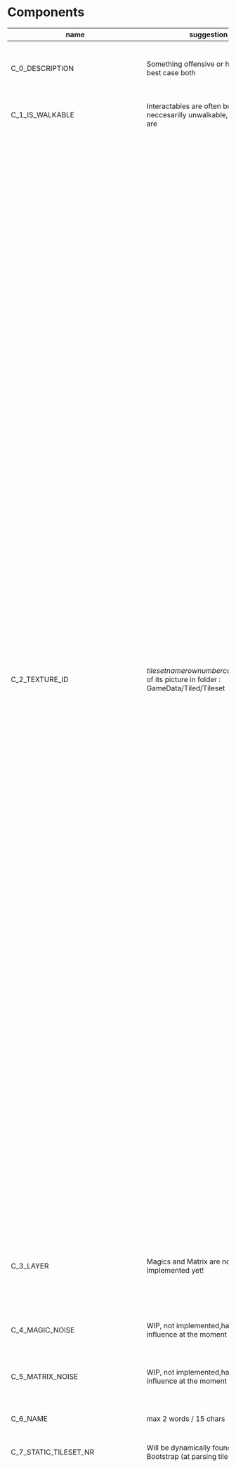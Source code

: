 

# Components



| name | suggestion | description | validInputs | validType | nameToShow | 
|  --  |  --  |  --  |  --  |  --  |  --  | 
| C_0_DESCRIPTION | Something offensive or hyperbolic, best case both | Is shown to the player in things like mousehover or onlook-action | [] | STRING | Description | 
| C_1_IS_WALKABLE | Interactables are often but not neccesarilly unwalkable, Meat Tiles are | determinds if an Actor can walk on this tile | [] | BOOLEAN | Walkable | 
| C_2_TEXTURE_ID | *tilesetname*_*rownumber*_*collumnumber* of its picture in folder : GameData/Tiled/Tileset | Name of the Texture to be shown | [General_0_0, General_0_1, General_0_2, General_0_3, General_0_4, General_0_5, General_2_0, General_4_0, General_4_1, General_4_2, POI_0_0, POI_0_2, POI_0_4, POI_0_6, POI_0_8, POI_0_10, POI_0_12, POI_0_14, POI_2_0, POI_2_1, Suburban_0_0, Suburban_0_1, Suburban_0_2, Suburban_0_3, Suburban_1_1, Suburban_1_2, Suburban_10_12, Suburban_10_13, Suburban_10_14, Suburban_11_12, Suburban_11_14, Suburban_12_12, Suburban_12_13, Suburban_12_14, Suburban_0_12, Suburban_0_13, Suburban_0_14, Suburban_0_15, Suburban_1_12, Suburban_1_13, Suburban_1_14, Suburban_1_15, Suburban_2_0, Suburban_2_1, Suburban_2_12, Suburban_2_13, Suburban_2_14, Suburban_3_12, Suburban_3_13, Suburban_4_0, Suburban_4_1, Suburban_4_3, Suburban_4_4, Suburban_5_12, Suburban_5_13, Suburban_5_14, Suburban_5_15, Suburban_6_0, Suburban_6_1, Suburban_6_2, Suburban_6_4, Suburban_6_12, Suburban_6_13, Suburban_6_14, Suburban_6_15, Suburban_7_12, Suburban_7_13, Suburban_7_14, Suburban_8_12, Suburban_8_13, Suburban_11_3, Suburban_11_4, Suburban_11_5, Suburban_12_3, Suburban_12_4, Suburban_12_5, CommonBNPC_0_0, CommonBNPC_0_2, CommonBNPC_0_4, CommonBNPC_0_6, CommonBNPC_2_0, CommonBNPC_2_2, CommonBNPC_2_4, CommonBNPC_2_6, CommonBNPC_4_0, CommonBNPC_4_2, CommonBNPC_4_4, CommonBNPC_4_6, CommonBNPC_6_0, CommonBNPC_6_2, CommonBNPC_6_4, CommonBNPC_6_6, CommonBNPC_8_0, CommonBNPC_8_2, CommonBNPC_8_4, CommonBNPC_8_6, Security_0_0, Security_0_1, Security_0_2, Security_1_0, Security_1_1, Security_1_6, Security_1_7, Security_1_8, Security_2_0, Security_2_1, Security_2_2, Security_2_6, Security_2_7, Security_2_8, Security_3_0, Security_3_1, Security_3_2, Security_3_6, Security_3_7, Marker_0_0, Marker_0_1, Marker_0_2, Marker_0_3, Marker_0_4, Marker_0_5, Marker_1_4, Shop_0_0, Shop_0_1, Shop_0_2, Shop_0_3, Shop_1_0, Shop_1_1, Shop_1_2, Shop_1_3, Shop_2_0, Shop_2_1, Shop_2_2, Shop_2_3, Shop_3_0, Shop_3_1, Shop_3_2, Shop_3_3, Nature_0_0] | STATIC_LIST | Texture-ID | 
| C_3_LAYER | Magics and Matrix are not implemented yet! | Determinds on which layer the entity is indexed on Map | [ACTOR, PLAYER, MEAT_GROUND, MEAT_INTERACTABLE, MATRIX_GROUND, MATRIX_INTERACTABLE, MAGIC_GROUND, MAGIC_INTERACTABLE, SELECTION, CONDITION] | STATIC_LIST | Layer | 
| C_4_MAGIC_NOISE | WIP, not implemented,has no influence at the moment | Determinds the handicap for sourronding dice tosses | [] | INTEGER | Magic Noise | 
| C_5_MATRIX_NOISE | WIP, not implemented,has no influence at the moment | Determinds the handicap for sourronding dice tosses | [] | INTEGER | Matrix Noise | 
| C_6_NAME | max 2 words / 15 chars | short reference shown in the most cases | [] | STRING | Name | 
| C_7_STATIC_TILESET_NR | Will be dynamically found at Bootstrap (at parsing tilesets) | Number of tile in Master-atlas | [] | INTEGER | static Tileset Number (do not fill) | 
| C_8_LEC_META | *tilesetname*_*rownumber*_*collumnumber* of its picture in folder : GameData/Tiled/Tileset | Name of the Texture to be shown | [General_0_0, General_0_1, General_0_2, General_0_3, General_0_4, General_0_5, General_2_0, General_4_0, General_4_1, General_4_2, POI_0_0, POI_0_2, POI_0_4, POI_0_6, POI_0_8, POI_0_10, POI_0_12, POI_0_14, POI_2_0, POI_2_1, Suburban_0_0, Suburban_0_1, Suburban_0_2, Suburban_0_3, Suburban_1_1, Suburban_1_2, Suburban_10_12, Suburban_10_13, Suburban_10_14, Suburban_11_12, Suburban_11_14, Suburban_12_12, Suburban_12_13, Suburban_12_14, Suburban_0_12, Suburban_0_13, Suburban_0_14, Suburban_0_15, Suburban_1_12, Suburban_1_13, Suburban_1_14, Suburban_1_15, Suburban_2_0, Suburban_2_1, Suburban_2_12, Suburban_2_13, Suburban_2_14, Suburban_3_12, Suburban_3_13, Suburban_4_0, Suburban_4_1, Suburban_4_3, Suburban_4_4, Suburban_5_12, Suburban_5_13, Suburban_5_14, Suburban_5_15, Suburban_6_0, Suburban_6_1, Suburban_6_2, Suburban_6_4, Suburban_6_12, Suburban_6_13, Suburban_6_14, Suburban_6_15, Suburban_7_12, Suburban_7_13, Suburban_7_14, Suburban_8_12, Suburban_8_13, Suburban_11_3, Suburban_11_4, Suburban_11_5, Suburban_12_3, Suburban_12_4, Suburban_12_5, CommonBNPC_0_0, CommonBNPC_0_2, CommonBNPC_0_4, CommonBNPC_0_6, CommonBNPC_2_0, CommonBNPC_2_2, CommonBNPC_2_4, CommonBNPC_2_6, CommonBNPC_4_0, CommonBNPC_4_2, CommonBNPC_4_4, CommonBNPC_4_6, CommonBNPC_6_0, CommonBNPC_6_2, CommonBNPC_6_4, CommonBNPC_6_6, CommonBNPC_8_0, CommonBNPC_8_2, CommonBNPC_8_4, CommonBNPC_8_6, Security_0_0, Security_0_1, Security_0_2, Security_1_0, Security_1_1, Security_1_6, Security_1_7, Security_1_8, Security_2_0, Security_2_1, Security_2_2, Security_2_6, Security_2_7, Security_2_8, Security_3_0, Security_3_1, Security_3_2, Security_3_6, Security_3_7, Marker_0_0, Marker_0_1, Marker_0_2, Marker_0_3, Marker_0_4, Marker_0_5, Marker_1_4, Shop_0_0, Shop_0_1, Shop_0_2, Shop_0_3, Shop_1_0, Shop_1_1, Shop_1_2, Shop_1_3, Shop_2_0, Shop_2_1, Shop_2_2, Shop_2_3, Shop_3_0, Shop_3_1, Shop_3_2, Shop_3_3, Nature_0_0] | STATIC_LIST | MetaData of LEC | 
| C_9_CREDITS_ACCOUNT | Implemented but no Influence / Usage | Amount of money in possesion | [] | INTEGER | Credits | 
| C_10_PERKS | WIP, not implemented,has no influence at the moment | Unique advantages of the Char | [] | ARRAY | Perks | 
| C_11_RACE_NAME | Are used as Index for API_001_Atlas.ActorRace , CAPSLOCK is recommended | toString of the Template name | [DWARF, ELF, HUMAN, ORC, TROLL] | DYNAMIC_LIST | Race name | 
| C_13_ROLE_NAME | Are used as Index for API_001_Atlas.ActorRole , CAPSLOCK is recommended | toString of the Template name | [ARSENIST_1, BRAWLER_1, GUNSLINGER_1, HACKER_1, INFOBROKER_1, SPELLCASTER_1] | DYNAMIC_LIST | Role name | 
| C_14_SPECIALTY_NAME | Are used as Index for API_001_Atlas.ActorSpecialty , CAPSLOCK is recommended | toString of the Template name | [BOTTLE_COLLECTOR, DRUG_DEALER, ESOTERIC_CONARTIST, FECAL_ANALYCER, FREELANCER_HOBO, WAGESLAVE] | DYNAMIC_LIST | Specialty name | 
| C_15_BODYPARTS | WIP, not implemented,has no influence at the moment | All Bodypart-template of Race | [] | CONTAINER | List of All Bodyparts | 
| C_17_HITPROBABILLITY |  | Bodypart hit % | [] | INTEGER | propabillity to get random hit in percent | 
| C_18_ATTRIBUTEMOD | modul of C_19, we recommend C_19 for usage | Single Attribute value of C_19 | [] | NULL | Attribute mod | 
| C_19_ATTRIBUTES |  | add modifiers to the biological potential of an Actors | [AGILLITY, CONSTITUTION, STRENGTH, REACTION, LOGIC, INTUITION, WILLPOWER, CHARISMA] | STATIC_LIST | Attributes | 
| C_20_SKILLBLOCK |  | List of all skills and their values | [] | {ASSENSING:4, CONCEPTUALICING:2, COPING:7, CRAFTING:0, DEBUGGING:5, ENDURING:6, FILTERING:8, PERCEVING:3, PHYLOSOPHIZING:1, REPRESSING:10, SILENCING:11, SNEAKING:9} | Skillblock | 
| C_21_POS_TO_WALK_TO | often the same as C_6, maybe shorter | often used Reference name | [] | VECTOR2D | Name | 
| C_22_LIMITS | Gets calculatet on runtime by Actors Attributes | max. succeses per dice-role | [] | INTEGER | Limits | 
| C_23_CARRIAGE | Gets calculatet on runtime by Actors Attributes | max units Actor can carry | [] | INTEGER | Carriage capacity | 
| C_25_MAX_KITSETS | not counting Kitsets from Starting-cheat  | current maxm of kitsets,integral to Char-progression | [] | INTEGER | Paintollerance | 
| C_26_INDIRECT_STATS |  | name of its fightingstyle | [] | DICTIONARY | Indirect _005_Character_Stats | 
| C_27_RACIAL_ENEMIES |  | choose	races for prejudices | [DWARF, ELF, HUMAN, ORC, TROLL] | STATIC_LIST | racial enemies | 
| C_28_RACIAL_FRIENDS | yes this is reference | choose	races for pride | [DWARF, ELF, HUMAN, ORC, TROLL] | STATIC_LIST | racial friends | 
| C_29_LISTING_PRICE | WIP, not implemented,has no influence at the moment | the usual price when its bought | [] | INTEGER | listing price | 
| C_30_NEEDED_BACKPACK_SLOTS | WIP, not implemented,has no influence at the moment | size and wight taking up to carry | [] | INTEGER | backpack slots | 
| C_31_KIT_CAT_TYPE |  | type of kit of the Surv9 | [HACK, DRONE, CYBERWARE, RITE, SPELL, INFUSION, GUN, MEELE, ARMOR] | STATIC_LIST | kit Category | 
| C_32_LIST_OF_CONDITIONS |  | name of its fightingstyle | [] | ARRAY | role description | 
| C_33_COOLDOWN_TIMER | guide value: Rarity*1 | by actions of player | [] | INTEGER | cooldown | 
| C_34_LOG_TO_STRING |  | is shown to the player in logs | [] | STRING | log entry | 
| C_35_KIT_MECHANICAL_SUMMARY | about 80 characters at max | shown as short explaination of usage | [] | STRING | summary | 
| C_36_KIT_MOD_TIME | guide value: Rarity*1,5 | number of Panicrooms before its usable | [] | STRING | setup time | 
| C_37_M_TYPE |  | name of its fightingstyle | [MEAT, MAGIC, MATRIX] | STRING | layer of perception | 
| C_38_KIT_PART_TYPE | Base: Main definition, Mod: Specialication, Appendix: Side-effect | place in Kitset | [BASE, MOD, APPENDIX] | STRING | kit Part | 
| C_39_KITSLOT_PROGRESSION |  | countdown untill the Kit in its Restroom is finished | [] | INTEGER | progression edited KitSet | 
| C_41_PERK_PROGRESSION |  | X and Y on the tilemap | [] | INTEGER | position | 
| C_42_ROLE_VARIETY |  | name of its fightingstyle | [] | ARRAY | role description | 
| C_44_STREETNAME |  | unique Title | [] | STRING | Streetname | 
| C_45_CHARACTER_NAME |  | the by parents given name,used outsides the Shadows | [] | STRING | Character name | 
| C_46_ACTOR_ITEMS |  | often owned by an Actor | [] | STRING | List of Items | 
| C_47_SYNONYM |  | list of differnt names for this spcialication | [] | ARRAY | synonyms | 
| C_48_RARITY | 1: Drek, 5: Fixer, 10: R&D-Prototype | chance to loot on a scale of 1 to 10 | [Drek                 standard, Worn out             standard, Do it yourself       standard, Wageslave            standard, Industrial           standard, Upper class          standard, Federal              standard, Fixer                standard, Elite runner         standard, Megacon prototype    standard] | STATIC_LIST | Rarity | 
| C_49_EVENT_REFERENCE |  | Is used to build EffectEntity | [] | EFFECT | EffectEntity | 
| C_50_ACTOR_ROLE_DESCRIPTION |  | like description a flavor-text | [] | STRING | role description | 
| C_51_PLAYER_KITSETS |  | list of kitsets | [] | ARRAY | Actors KitSets | 
| C_52_STARTING_KITSETS |  | adds their indexes as kitsets to the Character by openeing the menue | [] | ARRAY | Starting Kitsets Cheat | 
| C_53_SELECTED_POSITIONS |  | Chached selects for later use | [] | NULL | Selected Tiles | 
| C_54_SELCTED_ENTITIES |  | Chached selects for later use | [] | NULL | Selected Tiles | 
| C_55_TRIGGERABLE_ENTITIES |  | Chached selects for later use | [] | NULL | Selected Tiles | 
| C_56_GEAR |  | name of its fightingstyle | [] | NULL | Gear | 
| C_57_HITPOINTS |  | name of its fightingstyle | [] | INTEGER | role description | 
| C_58_ALTERNATIVE_TEXTURES |  | Can be swapped by change statmode | [] | STRING | Alternative Textures | 
| C_59_KIT_MOD_CHANGE |  | Metadata for ModKitPart | [] | ARRAY | Mod KitSet Data | 
| C_60_BASE_KIT_REFERENCE |  | choose the kit to specialice | [] | STRING | base-kit reference | 
| C_61_LOOT_TABLE |  | has the variety and probabillity of drops | [] | DICTIONARY | LootTable Data | 
| C_62_LOOT_STATE |  | name of its fightingstyle | [] | STRING | role description | 
| C_63_APPLY_CONDITION_SPREADING |  | makes it able to spread fire | [] | STRING | burnable | 
| C_64_APPLY_CONDITION_WALKING |  | applies condition when walking on tile | [] | STRING | condition by walking | 
| C_65_TIER | on a scale of 1 to 10 | quality of Item | [] | INTEGER | Tier | 
| C_67_SURFACE_PROPERTIES | on a scale of 1 to 10 | quality of Item | [] | ARRAY | tier | 
| C_68_KITVENTORY |  | name of its fightingstyle | [] | ARRAY | role description | 
| C_69_KITSET_FAMILY |  | Index of the BaseKitPart | [] | STRING | KitSetFamily | 
| C_70_SELECTED_TARGET |  | name of its fightingstyle | [] | STRING | role description | 
| C_71_LEC_META_BY |  | name of its fightingstyle | [] | STRING | role description | 
| C_72_LEC_META_USE |  | name of its fightingstyle | [] | STRING | role description | 
| C_73_KITSET_OF_EVENT |  | name of its fightingstyle | [] | KitSetEntity | role description | 
| C_74_EVENT_MAIN_DICT |  | name of its fightingstyle | [] | DICTIONARY | role description | 
| C_76_EVENT_REFERENCE_DICT |  | name of its fightingstyle | [] | STRING | role description | 
| C_187_TEST | something offensive or hyperbolic,best case both | is shown to the player in things like mousehover or onlook-action | [] | STRING | lore-description | 

